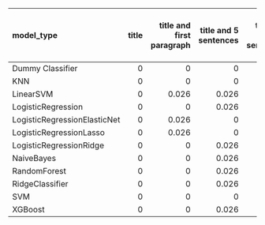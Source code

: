 | model_type                   |   title |   title and first paragraph |   title and 5 sentences |   title and 10 sentences | title and first sentence each paragraph   |   raw text |
|:-----------------------------|--------:|----------------------------:|------------------------:|-------------------------:|:------------------------------------------|-----------:|
| Dummy Classifier             |       0 |                       0     |                   0     |                    0     | 0.000                                     |      0     |
| KNN                          |       0 |                       0     |                   0     |                    0     | 0.000                                     |      0     |
| LinearSVM                    |       0 |                       0.026 |                   0.026 |                    0.026 | 0.000                                     |      0.026 |
| LogisticRegression           |       0 |                       0     |                   0.026 |                    0.026 | 0.000                                     |      0.026 |
| LogisticRegressionElasticNet |       0 |                       0.026 |                   0     |                    0.026 | 0.000                                     |      0     |
| LogisticRegressionLasso      |       0 |                       0.026 |                   0     |                    0     | 0.000                                     |      0     |
| LogisticRegressionRidge      |       0 |                       0     |                   0.026 |                    0.026 | 0.026                                     |      0.026 |
| NaiveBayes                   |       0 |                       0     |                   0.026 |                    0.026 | 0.026                                     |      0     |
| RandomForest                 |       0 |                       0     |                   0.026 |                    0.051 | **0.077**                                 |      0.051 |
| RidgeClassifier              |       0 |                       0     |                   0.026 |                    0.026 | 0.026                                     |      0.026 |
| SVM                          |       0 |                       0     |                   0     |                    0     | 0.000                                     |      0     |
| XGBoost                      |       0 |                       0     |                   0.026 |                    0     | 0.026                                     |      0.051 |